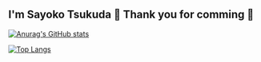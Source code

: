## I'm Sayoko Tsukuda 👋 Thank you for comming 🎉

[![Anurag's GitHub stats](https://github-readme-stats.vercel.app/api?username=se1987&layout=compact&theme=radical&langs_count=5)](https://github.com/anuraghazra/github-readme-stats)

[![Top Langs](https://github-readme-stats.vercel.app/api/top-langs/?username=se1987&layout=compact&theme=radical&langs_count=5)](https://github.com/anuraghazra/github-readme-stats)


